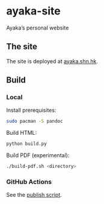 # ayaka-site

Ayaka’s personal website

## The site

The site is deployed at [ayaka.shn.hk](https://ayaka.shn.hk/).

## Build

### Local

Install prerequisites:

```sh
sudo pacman -S pandoc
```

Build HTML:

```sh
python build.py
```

Build PDF (experimental):

```sh
./build-pdf.sh <directory>
```

### GitHub Actions

See the [publish script](https://github.com/ayaka14732/ayaka-site/blob/main/.github/workflows/publish.yml).
